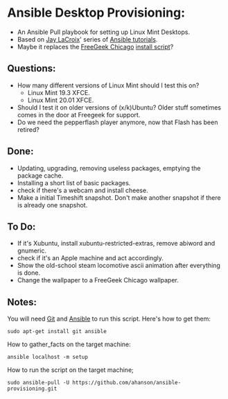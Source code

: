 # Ansible Desktop Provisioning:
* An Ansible Pull playbook for setting up Linux Mint Desktops.
* Based on [Jay LaCroix](https://jaylacroix.com/)' series of [Ansible tutorials](https://www.youtube.com/playlist?list=PLT98CRl2KxKEUHie1m24-wkyHpEsa4Y70).
* Maybe it replaces the [FreeGeek Chicago](https://freegeekchicago.org/) [install script](https://github.com/freegeekchicago/fgc-installscript)? 

## Questions:
* How many different versions of Linux Mint should I test this on? 
    * Linux Mint 19.3 XFCE.
    * Linux Mint 20.01 XFCE.
* Should I test it on older versions of (x/k)Ubuntu? Older stuff sometimes comes in the door at Freegeek for support.
* Do we need the pepperflash player anymore, now that Flash has been retired?

## Done:
* Updating, upgrading, removing useless packages, emptying the package cache.
* Installing a short list of basic packages. 
* check if there's a webcam and install cheese.
* Make a initial Timeshift snapshot. Don't make another snapshot if there is already one snapshot.

## To Do:
* If it's Xubuntu, install xubuntu-restricted-extras, remove abiword and gnumeric.
* check if it's an Apple machine and act accordingly.
* Show the old-school steam locomotive ascii animation after everything is done.
* Change the wallpaper to a FreeGeek Chicago wallpaper.


## Notes:
You will need [Git](https://git-scm.com/) and [Ansible](https://www.ansible.com/) to run this script. Here's how to get them:

    sudo apt-get install git ansible

How to gather_facts on the target machine:

    ansible localhost -m setup

How to run the script on the target machine;

    sudo ansible-pull -U https://github.com/ahanson/ansible-provisioning.git
